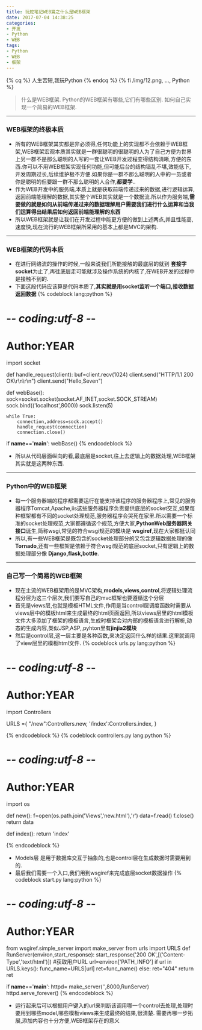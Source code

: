 ```yaml
---
title: 玩蛇笔记WEB篇之什么是WEB框架
date: 2017-07-04 14:38:25
categories:
- 开发
- Python
- WEB
tags:
- Python
- WEB
- 框架
---
```

{% cq %} 人生苦短,我玩Python {% endcq %}
{% fi /img/12.png, ..., Python %}
<!-- more -->
> 什么是WEB框架.
> Python的WEB框架有哪些,它们有哪些区别.
> 如何自己实现一个简易的WEB框架.

------

### WEB框架的终极本质
+ 所有的WEB框架其实都是非必须得,任何功能上的实现都不会依赖于WEB框架,WEB框架宏观本质其实就是一群很聪明的很聪明的人为了自己方便为世界上另一群不是那么聪明的人写的一套让WEB开发过程变得结构清晰,方便的东西.你可以不用WEB框架实现任何功能,但可能后台的结构错乱不堪,效能低下,开发周期过长,后续维护极不方便.如果你是一群不那么聪明的人中的一员或者你是聪明的但要跟一群不那么聪明的人合作,**都要学**..
+ 作为WEB开发中的服务端,本质上就是获取前端传递过来的数据,进行逻辑运算,返回前端能理解的数据,其实整个WEB其实就是一个数据流.所以作为服务端,**需要做的就是如何从前端传递过来的数据理解用户需要我们进行什么运算和当我们运算得出结果后如何返回前端能理解的东西**
+ 所以WEB框架就是让我们在开发过程中能更方便的做到上述两点,并且性能高,速度快,现在流行的WEB框架所采用的基本上都是MVC的架构.

------

### WEB框架的代码本质
+ 在进行网络流的操作的时候,一般来说我们所能接触的最底层的就到 **套接字socket**为止了,再往底层走可能就涉及操作系统的内核了,在WEB开发的过程中是接触不到的.
+ 下面这段代码应该算是代码本质了,**其实就是用socket监听一个端口,接收数据返回数据**
{% codeblock lang:python %}
# -*- coding:utf-8 -*-
# Author:YEAR

import socket

def handle_request(client):
    buf=client.recv(1024)
    client.send("HTTP/1.1 200 OK\r\n\r\n")
    client.send("Hello,Seven")

def webBase():
    sock=socket.socket(socket.AF_INET,socket.SOCK_STREAM)
    sock.bind(('localhost',8000))
    sock.listen(5)

    while True:
        connection,address=sock.accept()
        handle_request(connection)
        connection.close()

if __name__=='__main__':
    webBase()
{% endcodeblock %}
+ 所以从代码层面纵向的看,最底层是socket,往上去逻辑上的数据处理,WEB框架其实就是这两种东西.

------
### Python中的WEB框架
+ 每一个服务器端的程序都需要运行在能支持该程序的服务器程序上,常见的服务器程序Tomcat,Apache,iis这些服务器程序负责提供底层的socket交互,如果每种框架都有不同的socket处理规范,服务器程序会哭死在家里.所以需要一个标准的socket处理规范,大家都遵循这个规范,方便大家,**PythonWeb服务器网关接口**诞生,简称wsgi,常见的符合wsgi规范的模块是 **wsgiref**,现在大家都挺认同
+ 所以,有一些WEB框架是既包含的socket处理部分的又包含逻辑数据处理的像 **Tornado**,还有一些框架是依赖于符合wsgi规范的底层socket,只有逻辑上的数据处理部分像 **Django,flask,bottle**.

------
### 自己写一个简易的WEB框架
+ 现在主流的WEB框架用的是MVC架构,**models,views,control**,将逻辑处理流程分层为这三个层次,我们要写自己的mvc框架也要遵循这个分层
+ 首先是views层,也就是模板HTML文件,作用是当control层调度函数时需要从views层中的模板html来生成最终的html页面返回,所以views层里的html模板文件大多添加了框架的模板语言,生成时框架会对内部的模板语言进行解析,动态的生成内容,类似JSP,ASP,,pyhton里有**jinjia2模块**
+ 然后是control层,这一层主要是各种函数,来决定返回什么样的结果.这里就调用了view层里的模板html文件.
{% codeblock urls.py lang:python %}
# -*- coding:utf-8 -*-
# Author:YEAR
import Controllers

URLS ={
    "/new":Controllers.new,
    '/index':Controllers.index,
}

{% endcodeblock %}
{% codeblock controllers.py lang:python %}
# -*- coding:utf-8 -*-
# Author:YEAR
import os

def new():
    f=open(os.path.join('Views','new.html'),'r')
    data=f.read()
    f.close()
    return data

def index():
    return 'index'

{% endcodeblock %}
+  Models层 是用于数据库交互于抽象的,也是control层在生成数据时需要用到的.
+  最后我们需要一个入口,我们用到wsgiref来完成底层socket数据操作
{% codeblock start.py lang:python %}
# -*- coding:utf-8 -*-
# Author:YEAR
from wsgiref.simple_server import make_server
from urls import URLS
def RunServer(environ,start_response):
    start_response('200 OK',[('Content-Type','text/html')])
    #获取用户URL
    url=environ['PATH_INFO']
    if url in URLS.keys():
        func_name=URLS[url]
        ret=func_name()
    else:
        ret="404"
    return ret


if __name__=='__main__':
    httpd= make_server('',8000,RunServer)
    httpd.serve_forever()
{% endcodeblock %}
+ 运行起来后可以根据用户键入的url来判断该调用哪一个control去处理,处理时要用到哪些model,哪些模板views来生成最终的结果,很清楚. 需要再哪一步拓展,添加内容也十分方便,WEB框架存在的意义